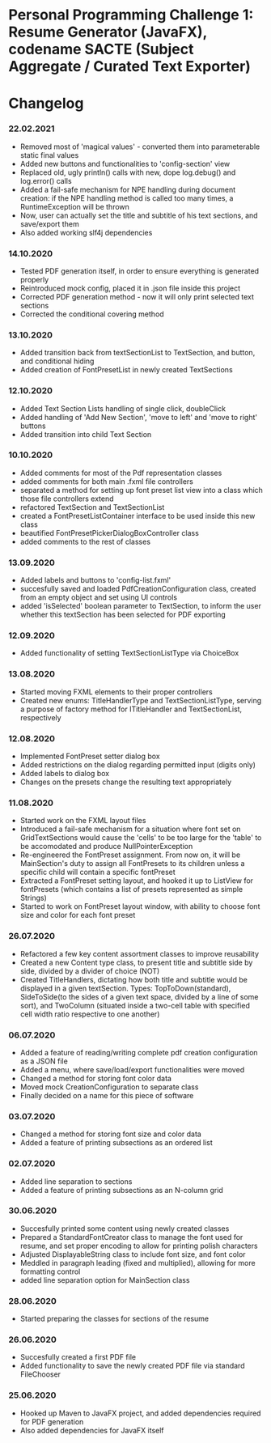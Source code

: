 # Personal Programming Challenge 1: Resume Generator (JavaFX), codename SACTE (Subject Aggregate / Curated Text Exporter)

# Changelog

### 22.02.2021
* Removed most of 'magical values' - converted them into parameterable static final values
* Added new buttons and functionalities to 'config-section' view
* Replaced old, ugly println() calls with new, dope log.debug() and log.error() calls
* Added a fail-safe mechanism for NPE handling during document creation: if the NPE handling method is called too many times, a RuntimeException will be thrown
* Now, user can actually set the title and subtitle of his text sections, and save/export them
* Also added working slf4j dependencies

### 14.10.2020
* Tested PDF generation itself, in order to ensure everything is generated properly
* Reintroduced mock config, placed it in .json file inside this project
* Corrected PDF generation method - now it will only print selected text sections
* Corrected the conditional covering method 

### 13.10.2020
* Added transition back from textSectionList to TextSection, and button, and conditional hiding
* Added creation of FontPresetList in newly created TextSections

### 12.10.2020
* Added Text Section Lists handling of single click, doubleClick
* Added handling of 'Add New Section', 'move to left' and 'move to right' buttons
* Added transition into child Text Section

### 10.10.2020
* Added comments for most of the Pdf representation classes
* added comments for both main .fxml file controllers
* separated a method for setting up font preset list view into a class which those file controllers extend
* refactored TextSection and TextSectionList
* created a FontPresetListContainer interface to be used inside this new class
* beautified FontPresetPickerDialogBoxController class
* added comments to the rest of classes

### 13.09.2020
* Added labels and buttons to 'config-list.fxml'
* succesfully saved and loaded PdfCreationConfiguration class, created from an empty object and set using UI controls
* added 'isSelected' boolean parameter to TextSection, to inform the user whether this textSection has been selected for PDF exporting

### 12.09.2020
* Added functionality of setting TextSectionListType via ChoiceBox


### 13.08.2020
* Started moving FXML elements to their proper controllers
* Created new enums: TitleHandlerType and TextSectionListType, serving a purpose of factory method for ITitleHandler and TextSectionList, respectively

### 12.08.2020
* Implemented FontPreset setter dialog box
* Added restrictions on the dialog regarding permitted input (digits only)
* Added labels to dialog box
* Changes on the presets change the resulting text appropriately

### 11.08.2020
* Started work on the FXML layout files
* Introduced a fail-safe mechanism for a situation where font set on GridTextSections would cause the 'cells' to be too large for the 'table' to be accomodated and produce NullPointerException
* Re-engineered the FontPreset assignment. From now on, it will be MainSection's duty to assign all FontPresets to its children unless a specific child will contain a specific fontPreset
* Extracted a FontPreset setting layout, and hooked it up to ListView for fontPresets (which contains a list of presets represented as simple Strings)
* Started to work on FontPreset layout window, with ability to choose font size and color for each font preset

### 26.07.2020
* Refactored a few key content assortment classes to improve reusability
* Created a new Content type class, to present title and subtitle side by side, divided by a divider of choice (NOT)
* Created TitleHandlers, dictating how both title and subtitle would be displayed in a given textSection. Types: TopToDown(standard), SideToSide(to the sides of a given text space, divided by a line of some sort), and TwoColumn (situated inside a two-cell table with specified cell width ratio respective to one another)

### 06.07.2020
* Added a feature of reading/writing complete pdf creation configuration as a JSON file
* Added a menu, where save/load/export functionalities were moved
* Changed a method for storing font color data
* Moved mock CreationConfiguration to separate class
* Finally decided on a name for this piece of software

### 03.07.2020
* Changed a method for storing font size and color data
* Added a feature of printing subsections as an ordered list

### 02.07.2020
* Added line separation to sections
* Added a feature of printing subsections as an N-column grid

### 30.06.2020
* Succesfully printed some content using newly created classes
* Prepared a StandardFontCreator class to manage the font used for resume, and set proper encoding to allow for printing polish characters
* Adjusted DisplayableString class to include font size, and font color
* Meddled in paragraph leading (fixed and multiplied), allowing for more formatting control
* added line separation option for MainSection class

### 28.06.2020
* Started preparing the classes for sections of the resume

### 26.06.2020
* Succesfully created a first PDF file
* Added functionality to save the newly created PDF file via standard FileChooser

### 25.06.2020
* Hooked up Maven to JavaFX project, and added dependencies required for PDF generation
* Also added dependencies for JavaFX itself